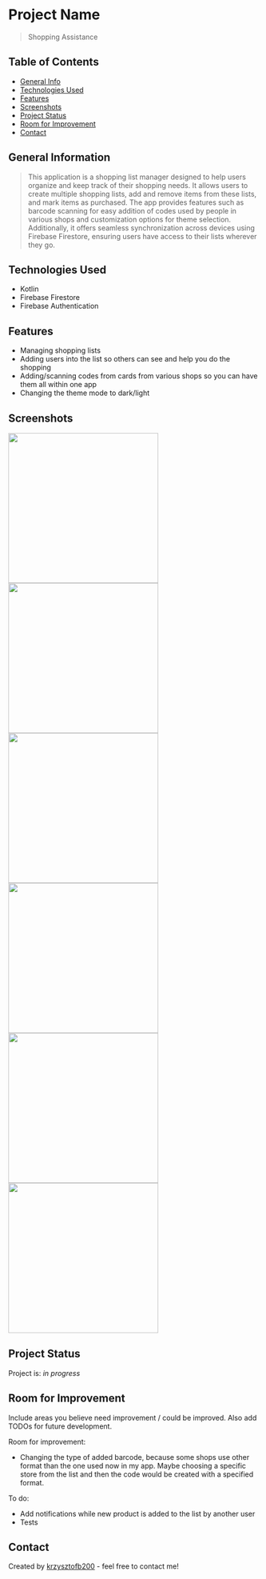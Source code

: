 # Project Name
> Shopping Assistance

## Table of Contents
* [General Info](#general-information)
* [Technologies Used](#technologies-used)
* [Features](#features)
* [Screenshots](#screenshots)
* [Project Status](#project-status)
* [Room for Improvement](#room-for-improvement)
* [Contact](#contact)
<!-- * [License](#license) -->


## General Information
> This application is a shopping list manager designed to help users organize and keep track of their shopping needs. It allows users to create multiple shopping lists, add and remove items from these lists, and mark items as purchased.
> The app provides features such as barcode scanning for easy addition of codes used by people in various shops and customization options for theme selection.
> Additionally, it offers seamless synchronization across devices using Firebase Firestore, ensuring users have access to their lists wherever they go.
<!-- You don't have to answer all the questions - just the ones relevant to your project. -->


## Technologies Used
- Kotlin
- Firebase Firestore
- Firebase Authentication


## Features
- Managing shopping lists
- Adding users into the list so others can see and help you do the shopping
- Adding/scanning codes from cards from various shops so you can have them all within one app
- Changing the theme mode to dark/light


## Screenshots
<img src="./screenshots/shopping_lists.png" width="300">
<img src="./screenshots/products.png" width="300">
<img src="./screenshots/barcode_list.png" width="300">
<img src="./screenshots/barcode.png" width="300">
<img src="./screenshots/options.png" width="300">
<img src="./screenshots/theme.png" width="300">
<!-- ![Shopping lists](./screenshots/shopping_lists.png)
![Products](./screenshots/products.png)
![Barcode list](./screenshots/barcode_list.png)
![Barcode](./screenshots/barcode.png)
![Options](./screenshots/options.png)
![Theme](./screenshots/theme.png) -->
<!-- If you have screenshots you'd like to share, include them here. -->


## Project Status
Project is: _in progress_


## Room for Improvement
Include areas you believe need improvement / could be improved. Also add TODOs for future development.

Room for improvement:
- Changing the type of added barcode, because some shops use other format than the one used now in my app. Maybe choosing a specific store from the list and then the code would be created with a specified format.

To do:
- Add notifications while new product is added to the list by another user
- Tests


## Contact
Created by [krzysztofb200](https://github.com/krzysztofb200) - feel free to contact me!


<!-- Optional -->
<!-- ## License -->
<!-- This project is open source and available under the [... License](). -->

<!-- You don't have to include all sections - just the one's relevant to your project -->
